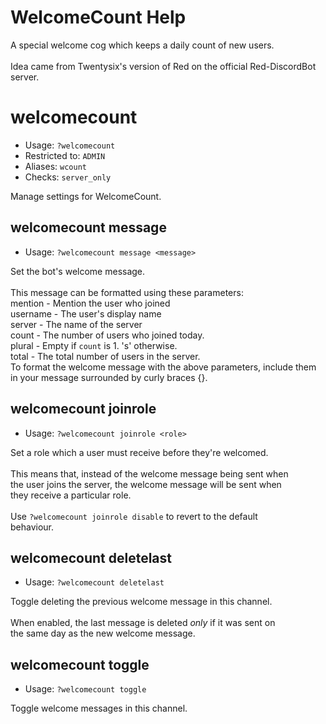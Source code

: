 # WelcomeCount Help

A special welcome cog which keeps a daily count of new users.<br/><br/>Idea came from Twentysix's version of Red on the official Red-DiscordBot<br/>server.

# welcomecount
 - Usage: `?welcomecount `
 - Restricted to: `ADMIN`
 - Aliases: `wcount`
 - Checks: `server_only`

Manage settings for WelcomeCount.

## welcomecount message
 - Usage: `?welcomecount message <message> `

Set the bot's welcome message.<br/><br/>This message can be formatted using these parameters:<br/>    mention - Mention the user who joined<br/>    username - The user's display name<br/>    server - The name of the server<br/>    count - The number of users who joined today.<br/>    plural - Empty if `count` is 1. 's' otherwise.<br/>    total - The total number of users in the server.<br/>To format the welcome message with the above parameters, include them<br/>in your message surrounded by curly braces {}.

## welcomecount joinrole
 - Usage: `?welcomecount joinrole <role> `

Set a role which a user must receive before they're welcomed.<br/><br/>This means that, instead of the welcome message being sent when<br/>the user joins the server, the welcome message will be sent when<br/>they receive a particular role.<br/><br/>Use `?welcomecount joinrole disable` to revert to the default<br/>behaviour.

## welcomecount deletelast
 - Usage: `?welcomecount deletelast `

Toggle deleting the previous welcome message in this channel.<br/><br/>When enabled, the last message is deleted *only* if it was sent on<br/>the same day as the new welcome message.

## welcomecount toggle
 - Usage: `?welcomecount toggle `

Toggle welcome messages in this channel.

